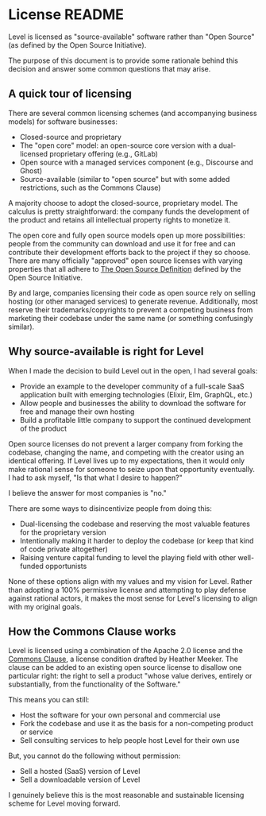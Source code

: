 # License README

Level is licensed as "source-available" software rather than "Open Source" (as defined by the Open Source Initiative).

The purpose of this document is to provide some rationale behind this decision and answer some common questions that may arise.

## A quick tour of licensing

There are several common licensing schemes (and accompanying business models) for software businesses:

- Closed-source and proprietary
- The "open core" model: an open-source core version with a dual-licensed proprietary offering (e.g., GitLab)
- Open source with a managed services component (e.g., Discourse and Ghost)
- Source-available (similar to "open source" but with some added restrictions, such as the Commons Clause)

A majority choose to adopt the closed-source, proprietary model. The calculus is pretty straightforward: the company funds the development of the product and retains all intellectual property rights to monetize it.

The open core and fully open source models open up more possibilities: people from the community can download and use it for free and can contribute their development efforts back to the project if they so choose. There are many officially "approved" open source licenses with varying properties that all adhere to [The Open Source Definition](https://opensource.org/osd) defined by the Open Source Initiative.

By and large, companies licensing their code as open source rely on selling hosting (or other managed services) to generate revenue. Additionally, most reserve their trademarks/copyrights to prevent a competing business from marketing their codebase under the same name (or something confusingly similar).

## Why source-available is right for Level

When I made the decision to build Level out in the open, I had several goals:

- Provide an example to the developer community of a full-scale SaaS application built with emerging technologies (Elixir, Elm, GraphQL, etc.)
- Allow people and businesses the ability to download the software for free and manage their own hosting
- Build a profitable little company to support the continued development of the product

Open source licenses do not prevent a larger company from forking the codebase, changing the name, and competing with the creator using an identical offering. If Level lives up to my expectations, then it would only make rational sense for someone to seize upon that opportunity eventually. I had to ask myself, "Is that what I desire to happen?"

I believe the answer for most companies is "no."

There are some ways to disincentivize people from doing this:

- Dual-licensing the codebase and reserving the most valuable features for the proprietary version
- Intentionally making it harder to deploy the codebase (or keep that kind of code private altogether)
- Raising venture capital funding to level the playing field with other well-funded opportunists

None of these options align with my values and my vision for Level. Rather than adopting a 100% permissive license and attempting to play defense against rational actors, it makes the most sense for Level's licensing to align with my original goals.

## How the Commons Clause works

Level is licensed using a combination of the Apache 2.0 license and the [Commons Clause](https://commonsclause.com/), a license condition drafted by Heather Meeker. The clause can be added to an existing open source license to disallow one particular right: the right to sell a product "whose value derives, entirely or substantially, from the functionality of the Software."

This means you can still:

- Host the software for your own personal and commercial use
- Fork the codebase and use it as the basis for a non-competing product or service
- Sell consulting services to help people host Level for their own use

But, you cannot do the following without permission:

- Sell a hosted (SaaS) version of Level
- Sell a downloadable version of Level

I genuinely believe this is the most reasonable and sustainable licensing scheme for Level moving forward.
